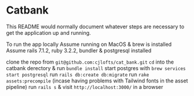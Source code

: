 # Catbank

This README would normally document whatever steps are necessary to get the
application up and running.

To run the app locally
Assume running on MacOS & brew is installed
Assume rails 7.1.2, ruby 3.2.2, bundler & postgresql installed

clone the repo from `git@github.com:cjlofts/cat_bank.git`
`cd` into the catbank derectory & run `bundle install`
start postgres with `brew services start postgresql`
run `rails db:create db:migrate`
run `rake assets:precompile` (incase having problems with Tailwind fonts in the asset pipeline)
run `rails s` & visit `http://localhost:3000/` in a browser

